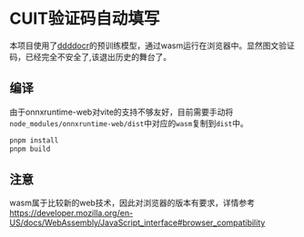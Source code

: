 # CUIT验证码自动填写
本项目使用了[ddddocr](https://github.com/sml2h3/ddddocr)的预训练模型，通过wasm运行在浏览器中。显然图文验证码，已经完全不安全了,该退出历史的舞台了。
## 编译
由于onnxruntime-web对vite的支持不够友好，目前需要手动将`node_modules/onnxruntime-web/dist`中对应的`wasm`复制到`dist`中。
```bash
pnpm install
pnpm build
```
## 注意
wasm属于比较新的web技术，因此对浏览器的版本有要求，详情参考 https://developer.mozilla.org/en-US/docs/WebAssembly/JavaScript_interface#browser_compatibility